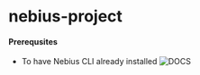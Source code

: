# nebius-project

#### Prerequsites

- To have Nebius CLI already installed ![DOCS](https://docs.nebius.com/cli/install)